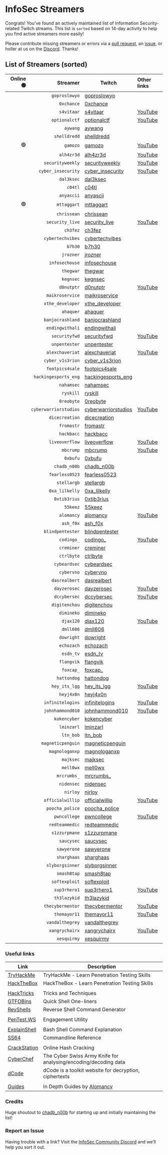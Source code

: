 # InfoSec Streamers

Congrats! You've found an actively maintained list of Information Security-related Twitch streams. This list is `sorted` based on 14-day activity to help you find active streamers more easily!

Please contribute missing streamers or errors via a [pull request](https://github.com/infosecstreams/infosecstreams.github.io/pulls), an [issue](https://github.com/infosecstreams/infosecstreams.github.io/issues), or holler at us on the [Discord](https://discord.gg/RftU46K8sn). Thanks!

## List of Streamers (sorted)

Online 🟢 | Streamer | Twitch | Other links
--: | ---: | --- | :---
&nbsp; | `goproslowyo` | [goproslowyo](https://www.twitch.tv/goproslowyo) | 
&nbsp; | `0xchance` | [0xchance](https://www.twitch.tv/0xchance) | 
&nbsp; | `s4vitaar` | [s4vitaar](https://www.twitch.tv/s4vitaar) | [YouTube](https://www.youtube.com/channel/UCNHWpNqiM8yOQcHXtsluD7Q)
&nbsp; | `optionalctf` | [optionalctf](https://www.twitch.tv/optionalctf) | [YouTube](https://www.youtube.com/channel/UCK1rytKRQPJh-78RS4jt9eA)
&nbsp; | `aywang` | [aywang](https://www.twitch.tv/aywang) | 
&nbsp; | `shelldredd` | [shelldredd](https://www.twitch.tv/shelldredd) | 
🟢 | `gamozo` | [gamozo](https://www.twitch.tv/gamozo) | [YouTube](https://www.youtube.com/channel/UC17ewSS9f2EnkCyMztCdoKA)
&nbsp; | `alh4zr3d` | [alh4zr3d](https://www.twitch.tv/alh4zr3d) | [YouTube](https://www.youtube.com/channel/UCz-Z-d2VPQXHGkch0-_KovA)
&nbsp; | `securityweekly` | [securityweekly](https://www.twitch.tv/securityweekly) | [YouTube](https://www.youtube.com/channel/UCg--XBjJ50a9tUhTKXVPiqg)
&nbsp; | `cyber_insecurity` | [cyber_insecurity](https://www.twitch.tv/cyber_insecurity) | [YouTube](https://www.youtube.com/channel/UCL4JGzitDkX5TOwzs9A02Kg)
&nbsp; | `dal3ksec` | [dal3ksec](https://www.twitch.tv/dal3ksec) | 
&nbsp; | `c04tl` | [c04tl](https://www.twitch.tv/c04tl) | 
&nbsp; | `anyascii` | [anyascii](https://www.twitch.tv/anyascii) | 
🟢 | `mttaggart` | [mttaggart](https://www.twitch.tv/mttaggart) | 
&nbsp; | `chrissean` | [chrissean](https://www.twitch.tv/chrissean) | 
&nbsp; | `security_live` | [security_live](https://www.twitch.tv/security_live) | [YouTube](https://www.youtube.com/channel/UCMDy1HAPNcpl8zVTK1NfMqw)
&nbsp; | `ch3fez` | [ch3fez](https://www.twitch.tv/ch3fez) | 
&nbsp; | `cybertechvibes` | [cybertechvibes](https://www.twitch.tv/cybertechvibes) | 
&nbsp; | `b7h30` | [b7h30](https://www.twitch.tv/b7h30) | 
&nbsp; | `jrozner` | [jrozner](https://www.twitch.tv/jrozner) | 
&nbsp; | `infosechouse` | [infosechouse](https://www.twitch.tv/infosechouse) | 
&nbsp; | `thegwar` | [thegwar](https://www.twitch.tv/thegwar) | 
&nbsp; | `kegnsec` | [kegnsec](https://www.twitch.tv/kegnsec) | 
&nbsp; | `d0nutptr` | [d0nutptr](https://www.twitch.tv/d0nutptr) | [YouTube](https://www.youtube.com/d0nutptr)
&nbsp; | `maikroservice` | [maikroservice](https://www.twitch.tv/maikroservice) | 
&nbsp; | `xthe_developer` | [xthe_developer](https://www.twitch.tv/xthe_developer) | 
&nbsp; | `ahaquer` | [ahaquer](https://www.twitch.tv/ahaquer) | 
&nbsp; | `banjocrashland` | [banjocrashland](https://www.twitch.tv/banjocrashland) | 
&nbsp; | `endingwithali` | [endingwithali](https://www.twitch.tv/endingwithali) | 
&nbsp; | `securityfwd` | [securityfwd](https://www.twitch.tv/securityfwd) | [YouTube](https://www.youtube.com/channel/UCgTNupxATBfWmfehv21ym-g)
&nbsp; | `unpentester` | [unpentester](https://www.twitch.tv/unpentester) | 
&nbsp; | `alexchaveriat` | [alexchaveriat](https://www.twitch.tv/alexchaveriat) | [YouTube](https://www.youtube.com/c/AlexChaveriat/videos)
&nbsp; | `cyber_v1s3rion` | [cyber_v1s3rion](https://www.twitch.tv/cyber_v1s3rion) | 
&nbsp; | `footpics4sale` | [footpics4sale](https://www.twitch.tv/footpics4sale) | 
&nbsp; | `hackingesports_eng` | [hackingesports_eng](https://www.twitch.tv/hackingesports_eng) | 
&nbsp; | `nahamsec` | [nahamsec](https://www.twitch.tv/nahamsec) | 
&nbsp; | `ryskill` | [ryskill](https://www.twitch.tv/ryskill) | 
&nbsp; | `0reobyte` | [0reobyte](https://www.twitch.tv/0reobyte) | 
&nbsp; | `cyberwarriorstudios` | [cyberwarriorstudios](https://www.twitch.tv/cyberwarriorstudios) | [YouTube](https://www.youtube.com/channel/UC1BeplJcC5YGHjcF8QyRD7g)
&nbsp; | `dicecreation` | [dicecreation](https://www.twitch.tv/dicecreation) | 
&nbsp; | `fromastr` | [fromastr](https://www.twitch.tv/fromastr) | 
&nbsp; | `hackbacc` | [hackbacc](https://www.twitch.tv/hackbacc) | 
&nbsp; | `liveoverflow` | [liveoverflow](https://www.twitch.tv/liveoverflow) | [YouTube]( https://www.youtube.com/c/LiveOverflowCTF)
&nbsp; | `mbcrump` | [mbcrump](https://www.twitch.tv/mbcrump) | [YouTube](https://www.youtube.com/channel/UCCjHMUEzoCauYet8NG4sCog)
&nbsp; | `0xbufu` | [0xbufu](https://www.twitch.tv/0xbufu) | 
&nbsp; | `chadb_n00b` | [chadb_n00b](https://www.twitch.tv/chadb_n00b) | 
&nbsp; | `fearless0523` | [fearless0523](https://www.twitch.tv/fearless0523) | 
&nbsp; | `stellargb` | [stellargb](https://www.twitch.tv/stellargb) | 
&nbsp; | `0xa_lilkelly` | [0xa_lilkelly](https://www.twitch.tv/0xa_lilkelly) | 
&nbsp; | `0xtib3rius` | [0xtib3rius](https://www.twitch.tv/0xtib3rius) | 
&nbsp; | `55keez` | [55keez](https://www.twitch.tv/55keez) | 
&nbsp; | `alomancy` | [alomancy](https://www.twitch.tv/alomancy) | [YouTube](https://www.youtube.com/channel/UCe2i94acge3Bv2Tmjla0h_g)
&nbsp; | `ash_f0x` | [ash_f0x](https://www.twitch.tv/ash_f0x) | 
&nbsp; | `blindpentester` | [blindpentester](https://www.twitch.tv/blindpentester) | 
&nbsp; | `codingo_` | [codingo_](https://www.twitch.tv/codingo_) | [YouTube](https://www.youtube.com/channel/UCUfO02gdMDXgOJWdv_jiLMg)
&nbsp; | `creminer` | [creminer](https://www.twitch.tv/creminer) | 
&nbsp; | `ctrlbyte` | [ctrlbyte](https://www.twitch.tv/ctrlbyte) | 
&nbsp; | `cybeardsec` | [cybeardsec](https://www.twitch.tv/cybeardsec) | 
&nbsp; | `cybervno` | [cybervno](https://www.twitch.tv/cybervno) | 
&nbsp; | `dasrealbert` | [dasrealbert](https://www.twitch.tv/dasrealbert) | 
&nbsp; | `dayzerosec` | [dayzerosec](https://www.twitch.tv/dayzerosec) | [YouTube](https://www.youtube.com/channel/UCXFC76FDHZRVes6_lZqwLBA)
&nbsp; | `dccybersec` | [dccybersec](https://www.twitch.tv/dccybersec) | [YouTube](https://www.youtube.com/channel/UC3sccPO4v8YqCTn8sezZGTw)
&nbsp; | `digitenchou` | [digitenchou](https://www.twitch.tv/digitenchou) | 
&nbsp; | `dimineko` | [dimineko](https://www.twitch.tv/dimineko) | 
&nbsp; | `djax120` | [djax120](https://www.twitch.tv/djax120) | [YouTube](https://www.youtube.com/channel/UCJVQ4X0olUFq0nrxS8Xvijg)
&nbsp; | `dmll606` | [dmll606](https://www.twitch.tv/dmll606) | 
&nbsp; | `dowright` | [dowright](https://www.twitch.tv/dowright) | 
&nbsp; | `echozach` | [echozach](https://www.twitch.tv/echozach) | 
&nbsp; | `esdn_tv` | [esdn_tv](https://www.twitch.tv/esdn_tv) | 
&nbsp; | `flangvik` | [flangvik](https://www.twitch.tv/flangvik) | 
&nbsp; | `foxcap_` | [foxcap_](https://www.twitch.tv/foxcap_) | 
&nbsp; | `hattondog` | [hattondog](https://www.twitch.tv/hattondog) | 
&nbsp; | `hey_its_lgg` | [hey_its_lgg](https://www.twitch.tv/hey_its_lgg) | [YouTube](https://www.youtube.com/channel/UCFzslRuETaviEruPQ_HQP1A)
&nbsp; | `heyj4x0n` | [heyj4x0n](https://www.twitch.tv/heyj4x0n) | 
&nbsp; | `infinitelogins` | [infinitelogins](https://www.twitch.tv/infinitelogins) | [YouTube](https://www.youtube.com/channel/UC_nKukFaGysjMzqMVHEIgxQ)
&nbsp; | `johnhammond010` | [johnhammond010](https://www.twitch.tv/johnhammond010) | [YouTube](https://www.youtube.com/channel/UCVeW9qkBjo3zosnqUbG7CFw)
&nbsp; | `kokencyber` | [kokencyber](https://www.twitch.tv/kokencyber) | 
&nbsp; | `lminzarl` | [lminzarl](https://www.twitch.tv/lminzarl) | 
&nbsp; | `ltn_bob` | [ltn_bob](https://www.twitch.tv/ltn_bob) | 
&nbsp; | `magneticpenguin` | [magneticpenguin](https://www.twitch.tv/magneticpenguin) | 
&nbsp; | `magnologanxp` | [magnologanxp](https://www.twitch.tv/magnologanxp) | 
&nbsp; | `majksec` | [majksec](https://www.twitch.tv/majksec) | 
&nbsp; | `mell0wx` | [mell0wx](https://www.twitch.tv/mell0wx) | 
&nbsp; | `mrcrumbs_` | [mrcrumbs_](https://www.twitch.tv/mrcrumbs_) | 
&nbsp; | `nidensec` | [nidensec](https://www.twitch.tv/nidensec) | 
&nbsp; | `nirloy` | [nirloy](https://www.twitch.tv/nirloy) | 
&nbsp; | `officialwillip` | [officialwillip](https://www.twitch.tv/officialwillip) | [YouTube](https://www.youtube.com/channel/UCaOOGHgwrcyf527o838yLyg)
&nbsp; | `poocha_police` | [poocha_police](https://www.twitch.tv/poocha_police) | 
&nbsp; | `pwncollege` | [pwncollege](https://www.twitch.tv/pwncollege) | [YouTube](https://www.youtube.com/channel/UCBaWwFw7KmCN8YlfX4ERYKg)
&nbsp; | `redteammedic` | [redteammedic](https://www.twitch.tv/redteammedic) | 
&nbsp; | `s1zzurpmane` | [s1zzurpmane](https://www.twitch.tv/s1zzurpmane) | 
&nbsp; | `saucysec` | [saucysec](https://www.twitch.tv/saucysec) | 
&nbsp; | `sawyerone` | [sawyerone](https://www.twitch.tv/sawyerone) | 
&nbsp; | `sharghaas` | [sharghaas](https://www.twitch.tv/sharghaas) | 
&nbsp; | `slyborgsinner` | [slyborgsinner](https://www.twitch.tv/slyborgsinner) | 
&nbsp; | `smash8tap` | [smash8tap](https://www.twitch.tv/smash8tap) | 
&nbsp; | `softexploit` | [softexploit](https://www.twitch.tv/softexploit) | 
&nbsp; | `sup3rhero1` | [sup3rhero1](https://www.twitch.tv/sup3rhero1) | [YouTube]( https://www.youtube.com/superhero1)
&nbsp; | `th3lazykid` | [th3lazykid](https://www.twitch.tv/th3lazykid) | 
&nbsp; | `thecybermentor` | [thecybermentor](https://www.twitch.tv/thecybermentor) | [YouTube](https://www.youtube.com/channel/UC0ArlFuFYMpEewyRBzdLHiw)
&nbsp; | `themayor11` | [themayor11](https://www.twitch.tv/themayor11) | [YouTube](https://www.youtube.com/channel/UC5J6JvH5F29FllbLjwmA5ZA)
&nbsp; | `vandalthegrey` | [vandalthegrey](https://www.twitch.tv/vandalthegrey) | 
&nbsp; | `xangrychairx` | [xangrychairx](https://www.twitch.tv/xangrychairx) | [YouTube](https://www.youtube.com/channel/UCS1KHdnVAV1-Qx0jquAiBLA)
&nbsp; | `xesquirmy` | [xesquirmy](https://www.twitch.tv/xesquirmy) | 

### Useful links

Link | Description
--- | ---
[TryHackMe](https://tryhackme.com) | TryHackMe - Learn Penetration Testing Skills
[HackTheBox](https://hackthebox.eu) | HackTheBox - Learn Penetration Testing Skills
| |
[HackTricks](https://book.hacktricks.xyz/) | Tricks and Techniques
[GTFOBins](https://gtfobins.github.io) | Quick Shell One-liners
[RevShells](https://www.revshells.com) | Reverse Shell Command Generator
| |
[PenTest.WS](https://pentest.ws) | Engagement Utility
| |
[ExplainShell](https://explainshell.com) | Bash Shell Command Explanation
[SS64](https://ss64.com) | Commandline Reference
| |
[CrackStation](https://crackstation.net) | Online Hash Cracking
[CyberChef](https://gchq.github.io/CyberChef) | The Cyber Swiss Army Knife for analysing/encoding/decoding data
[dCode](https://www.dcode.fr/en) | dCode is a toolkit website for decryption, ciphertexts
| |
[Guides](https://alomancy.gitbook.io/guides/) | In Depth Guides by [Alomancy](https://www.twitch.tv/alomancy)

### Credits

Huge shoutout to [chadb_n00b](https://twitch.tv/chadb_n00b) for starting up and initially maintaining the list!

### Report an Issue

Having trouble with a link? Visit the [InfoSec Community Discord](https://discord.gg/RftU46K8sn) and we’ll help you sort it out.
